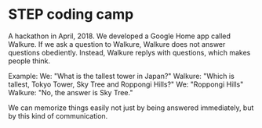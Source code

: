 # STEP coding camp
A hackathon in April, 2018.
We developed a Google Home app called Walkure.
If we ask a question to Walkure, Walkure does not answer questions obediently.
Instead, Walkure replys with questions, which makes people think.

Example:
We: "What is the tallest tower in Japan?"
Walkure: "Which is tallest, Tokyo Tower, Sky Tree and Roppongi Hills?"
We: "Roppongi Hills"
Walkure: "No, the answer is Sky Tree."

We can memorize things easily not just by being answered immediately, but by this kind of communication.
